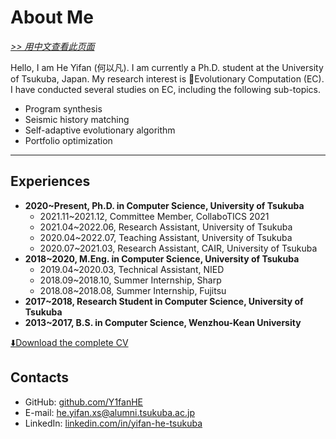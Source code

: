 # About Me

[*>> 用中文查看此页面*](/cn/aboutme/)

Hello, I am He Yifan (何以凡). I am currently a Ph.D. student at the University of Tsukuba, Japan. My research interest is 🧬Evolutionary Computation (EC). I have conducted several studies on EC, including the following sub-topics.

- Program synthesis
- Seismic history matching
- Self-adaptive evolutionary algorithm
- Portfolio optimization

---

## Experiences

- **2020~Present, Ph.D. in Computer Science, University of Tsukuba**
  - 2021.11~2021.12, Committee Member, CollaboTICS 2021
  - 2021.04~2022.06, Research Assistant, University of Tsukuba
  - 2020.04~2022.07, Teaching Assistant, University of Tsukuba
  - 2020.07~2021.03, Research Assistant, CAIR, University of Tsukuba
- **2018~2020, M.Eng. in Computer Science, University of Tsukuba**
  - 2019.04~2020.03, Technical Assistant, NIED
  - 2018.09~2018.10, Summer Internship, Sharp
  - 2018.08~2018.08, Summer Internship, Fujitsu
- **2017~2018, Research Student in Computer Science, University of Tsukuba**
- **2013~2017, B.S. in Computer Science, Wenzhou-Kean University**

<a href="yifan.2022.09.pdf" target="_blank">⬇️Download the complete CV</a>

## Contacts

- GitHub: <a href="https://github.com/Y1fanHE" target="_blank">github.com/Y1fanHE</a>
- E-mail: <a href="mailto:he.yifan.xs@alumni.tsukuba.ac.jp" target="_blank">he.yifan.xs@alumni.tsukuba.ac.jp</a>
- LinkedIn: <a href="https://www.linkedin.com/in/yifan-he-tsukuba" target="_blank">linkedin.com/in/yifan-he-tsukuba</a>
